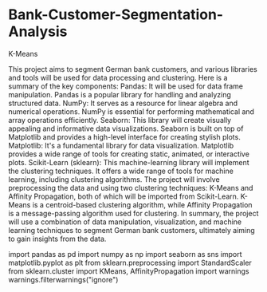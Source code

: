 # Bank-Customer-Segmentation-Analysis
K-Means

This project aims to segment German bank customers, and various libraries and tools will be used for data processing and clustering. Here is a summary of the key components:
Pandas: It will be used for data frame manipulation. Pandas is a popular library for handling and analyzing structured data.
NumPy: It serves as a resource for linear algebra and numerical operations. NumPy is essential for performing mathematical and array operations efficiently.
Seaborn: This library will create visually appealing and informative data visualizations. Seaborn is built on top of Matplotlib and provides a high-level interface for creating stylish plots.
Matplotlib: It's a fundamental library for data visualization. Matplotlib provides a wide range of tools for creating static, animated, or interactive plots.
Scikit-Learn (sklearn): This machine-learning library will implement the clustering techniques. It offers a wide range of tools for machine learning, including clustering algorithms.
The project will involve preprocessing the data and using two clustering techniques: K-Means and Affinity Propagation, both of which will be imported from Scikit-Learn. K-Means is a centroid-based clustering algorithm, while Affinity Propagation is a message-passing algorithm used for clustering.
In summary, the project will use a combination of data manipulation, visualization, and machine learning techniques to segment German bank customers, ultimately aiming to gain insights from the data.

import pandas as pd
import numpy as np
import seaborn as sns
import matplotlib.pyplot as plt
from sklearn.preprocessing import StandardScaler
from sklearn.cluster import KMeans, AffinityPropagation
import warnings
warnings.filterwarnings("ignore")
